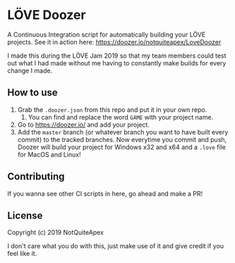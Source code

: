 # LÖVE Doozer
A Continuous Integration script for automatically building your LÖVE projects. See it in action here: https://doozer.io/notquiteapex/LoveDoozer

I made this during the LÖVE Jam 2019 so that my team members could test out what I had made without me having to constantly make builds for every change I made.

## How to use
1. Grab the `.doozer.json` from this repo and put it in your own repo.
	1. You can find and replace the word `GAME` with your project name.
1. Go to https://doozer.io/ and add your project.
1. Add the `master` branch (or whatever branch you want to have built every commit) to the tracked branches.
Now everytime you commit and push, Doozer will build your project for Windows x32 and x64 and a `.love` file for MacOS and Linux!

## Contributing
If you wanna see other CI scripts in here, go ahead and make a PR!

## License
Copyright (c) 2019 NotQuiteApex

I don't care what you do with this, just make use of it and give credit if you feel like it.
